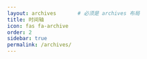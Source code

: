 ```yaml
---
layout: archives       # 必须是 archives 布局
title: 时间轴
icon: fas fa-archive
order: 2
sidebar: true
permalink: /archives/
---
```

